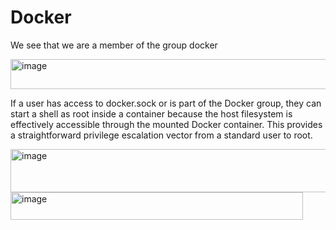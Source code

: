 # Docker

We see that we are a member of the group docker

<img width="963" height="48" alt="image" src="https://github.com/user-attachments/assets/88ffbf98-c1fa-4f61-b1c7-56c389c42e0e" />

If a user has access to docker.sock or is part of the Docker group, they can start a shell as root inside a container because the host filesystem is effectively accessible through the mounted Docker container. This provides a straightforward privilege escalation vector from a standard user to root.

<img width="915" height="69" alt="image" src="https://github.com/user-attachments/assets/b83fcd0b-f32c-42d6-a6be-580b46eedeb2" />

<img width="468" height="44" alt="image" src="https://github.com/user-attachments/assets/1aee184a-5dea-476b-a064-796d2de7cd8e" />
